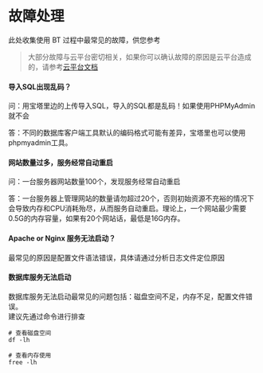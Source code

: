 # 故障处理

此处收集使用 BT 过程中最常见的故障，供您参考

> 大部分故障与云平台密切相关，如果你可以确认故障的原因是云平台造成的，请参考[云平台文档](https://support.websoft9.com/docs/faq/zh/tech-instance.html)

#### 导入SQL出现乱码？

问：用宝塔里边的上传导入SQL，导入的SQL都是乱码！如果使用PHPMyAdmin就不会

答：不同的数据库客户端工具默认的编码格式可能有差异，宝塔里也可以使用phpmyadmin工具。

#### 网站数量过多，服务经常自动重启

问：一台服务器网站数量100个，发现服务经常自动重启

答：一台服务器上管理网站的数量请勿超过20个，否则初始资源不充裕的情况下会导致内存和CPU消耗殆尽，从而服务自动重启。理论上，一个网站最少需要0.5G的内存容量，如果有20个网站话，最低是16G内存。

#### Apache or Nginx 服务无法启动？

最常见的原因是配置文件语法错误，具体请通过分析日志文件定位原因

#### 数据库服务无法启动

数据库服务无法启动最常见的问题包括：磁盘空间不足，内存不足，配置文件错误。  
建议先通过命令进行排查  

```shell
# 查看磁盘空间
df -lh

# 查看内存使用
free -lh
```

